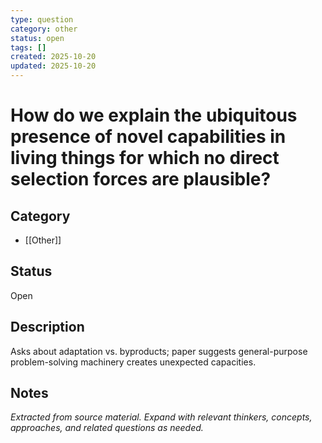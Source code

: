 ```yaml
---
type: question
category: other
status: open
tags: []
created: 2025-10-20
updated: 2025-10-20
---
```


# How do we explain the ubiquitous presence of novel capabilities in living things for which no direct selection forces are plausible?

## Category

- [[Other]]

## Status

Open

## Description

Asks about adaptation vs. byproducts; paper suggests general-purpose problem-solving machinery creates unexpected capacities.

## Notes

*Extracted from source material. Expand with relevant thinkers, concepts, approaches, and related questions as needed.*

